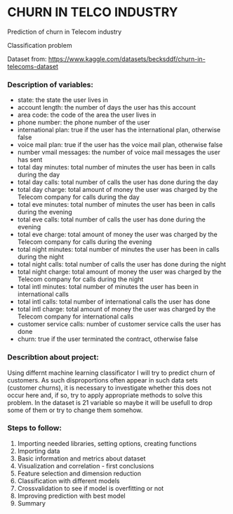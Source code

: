 # CHURN IN TELCO INDUSTRY

Prediction of churn in Telecom industry

Classification problem

Dataset from: https://www.kaggle.com/datasets/becksddf/churn-in-telecoms-dataset

### Description of variables:
- state: the state the user lives in
- account length: the number of days the user has this account
- area code: the code of the area the user lives in
- phone number: the phone number of the user
- international plan: true if the user has the international plan, otherwise false
- voice mail plan: true if the user has the voice mail plan, otherwise false
- number vmail messages: the number of voice mail messages the user has sent
- total day minutes: total number of minutes the user has been in calls during the day
- total day calls: total number of calls the user has done during the day
- total day charge: total amount of money the user was charged by the Telecom company for calls during the day
- total eve minutes: total number of minutes the user has been in calls during the evening
- total eve calls: total number of calls the user has done during the evening
- total eve charge: total amount of money the user was charged by the Telecom company for calls during the evening
- total night minutes: total number of minutes the user has been in calls during the night
- total night calls: total number of calls the user has done during the night
- total night charge: total amount of money the user was charged by the Telecom company for calls during the night
- total intl minutes: total number of minutes the user has been in international calls
- total intl calls: total number of international calls the user has done
- total intl charge: total amount of money the user was charged by the Telecom company for international calls
- customer service calls: number of customer service calls the user has done
- churn: true if the user terminated the contract, otherwise false

### Describtion about project:
Using differnt machine learning classificator I will try to predict churn of customers. As such disproportions often appear in such data sets (customer churns), it is necessary to investigate whether this does not occur here and, if so, try to apply appropriate methods to solve this problem. In the dataset is 21 variable so maybe it will be usefull to drop some of them or try to change them somehow.

### Steps to follow:
1. Importing needed libraries, setting options, creating functions
2. Importing data
3. Basic information and metrics about dataset
4. Visualization and correlation - first conclusions
5. Feature selection and dimension reduction
6. Classification with different models
7. Crossvalidation to see if model is overfitting or not
8. Improving prediction with best model
9. Summary






